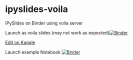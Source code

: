 # ipyslides-voila
IPySlides on Binder using voila server

Launch as voila slides (may not work as expected)[![Binder](https://mybinder.org/badge_logo.svg)](https://mybinder.org/v2/gh/massgh/ipyslides-voila/HEAD?urlpath=voila%2Frender%2Fnotebooks%2Fipyslides.ipynb)

[Edit on Kaggle](https://www.kaggle.com/massgh/ipyslides)

Launch example Notebook [![Binder](https://mybinder.org/badge_logo.svg)](https://mybinder.org/v2/gh/massgh/ipyslides-voila/HEAD?urlpath=lab%2Ftree%2Fnotebooks%2Fipyslides.ipynb)


